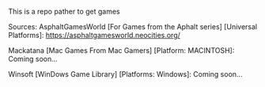 This is a repo pather to get games

Sources:
AsphaltGamesWorld [For Games from the Aphalt series] [Universal Platforms]: https://asphaltgamesworld.neocities.org/

Mackatana [Mac Games From Mac Gamers] [Platform: MACINTOSH]: Coming soon...

Winsoft [WinDows Game Library] [Platforms: Windows]: Coming soon...
